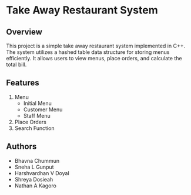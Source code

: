# Take Away Restaurant System

## Overview

This project is a simple take away restaurant system implemented in C++. The system utilizes a hashed table data structure for storing menus efficiently. It allows users to view menus, place orders, and calculate the total bill.

## Features

1. Menu
    - Initial Menu
    - Customer Menu
    - Staff Menu
2. Place Orders
3. Search Function

## Authors

- Bhavna Chummun
- Sneha L Gunput
- Harshvardhan V Doyal
- Shreya Dosieah
- Nathan A Kagoro